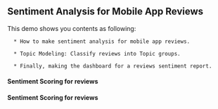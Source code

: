 ## Sentiment Analysis for Mobile App Reviews 

This demo shows you contents as following:
      
      * How to make sentiment analysis for mobile app reviews.
      
      * Topic Modeling: Classify reviews into Topic groups.
      
      * Finally, making the dashboard for a reviews sentiment report.

#### Sentiment Scoring for reviews

#### Sentiment Scoring for reviews
